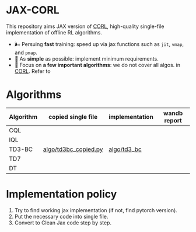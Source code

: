 # JAX-CORL
This repository aims JAX version of [CORL](https://github.com/tinkoff-ai/CORL), high-quality single-file implementation of offline RL algorithms.
- 🌬️ Persuing **fast** training: speed up via jax functions such as `jit`, `vmap`, and `pmap`.
- 🔪 As **simple** as possible: implement minimum requirements.
- 💠 Focus on **a few important algorithms**: we do not cover all algos. in [CORL](https://github.com/tinkoff-ai/CORL). Refer to

# Algorithms
| Algorithm | copied single file | implementation | wandb report |
|---|---|---|---|
|CQL|   |   |   |
|IQL|   |   |   |
|TD3-BC| [algo/td3bc_copied.py](https://github.com/nissymori/JAX-CORL/blob/main/algo/td3bc_copied.py)  | [algo/td3_bc](https://github.com/nissymori/JAX-CORL/blob/main/algo/td3bc.py)  |   |
|TD7|   |   |   |
|DT|   |   |   |



# Implementation policy
1. Try to find working jax implementation (if not, find pytorch version).
2. Put the necessary code into single file.
3. Convert to Clean Jax code step by step.
